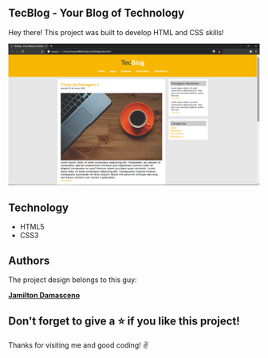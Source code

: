 ## TecBlog - Your Blog of Technology

Hey there! This project was built to develop HTML and CSS skills!

 ![Home Screen](https://github.com/brenogpa/TecBlog/blob/master/imagens/screenshot.png)

## Technology 

* HTML5
* CSS3

  
## Authors
 The project design belongs to this guy:
 
[**Jamilton Damasceno**](https://www.udemy.com/course/web-completo/#instructor-2)



## Don't forget to give a ⭐️ if you like this project!

Thanks for visiting me and good coding! :v:
